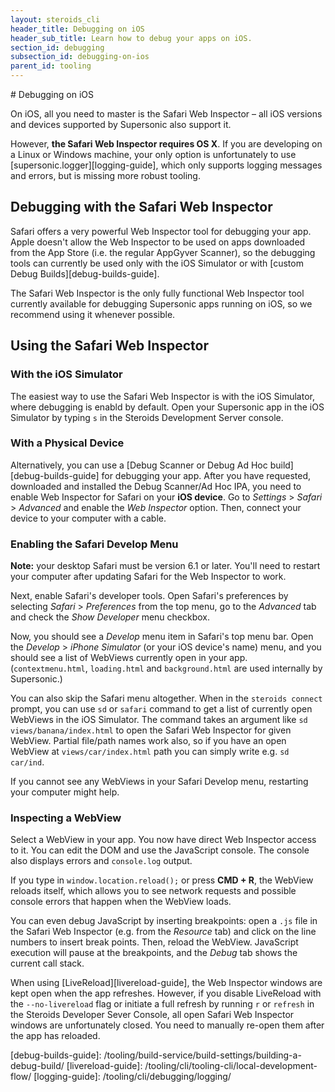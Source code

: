 ```yaml
---
layout: steroids_cli
header_title: Debugging on iOS
header_sub_title: Learn how to debug your apps on iOS.
section_id: debugging
subsection_id: debugging-on-ios
parent_id: tooling
---
```

<section class="docs-section" id="debugging-on-ios">
# Debugging on iOS

On iOS, all you need to master is the Safari Web Inspector – all iOS versions and devices supported by Supersonic also support it.

However, **the Safari Web Inspector requires OS X**. If you are developing on a Linux or Windows machine, your only option is unfortunately to use [supersonic.logger][logging-guide], which only supports logging messages and errors, but is missing more robust tooling.

## Debugging with the Safari Web Inspector

Safari offers a very powerful Web Inspector tool for debugging your app. Apple doesn't allow the Web Inspector to be used on apps downloaded from the App Store (i.e. the regular AppGyver Scanner), so the debugging tools can currently be used only with the iOS Simulator or with [custom Debug Builds][debug-builds-guide].

The Safari Web Inspector is the only fully functional Web Inspector tool currently available for debugging Supersonic apps running on iOS, so we recommend using it whenever possible.

## Using the Safari Web Inspector

### With the iOS Simulator
The easiest way to use the Safari Web Inspector is with the iOS Simulator, where debugging is enabld by default. Open your Supersonic app in the iOS Simulator by typing `s` in the Steroids Development Server console.

### With a Physical Device

Alternatively, you can use a [Debug Scanner or Debug Ad Hoc build][debug-builds-guide] for debugging your app. After you have requested, downloaded and installed the Debug Scanner/Ad Hoc IPA, you need to enable Web Inspector for Safari on your **iOS device**. Go to *Settings* > *Safari* > *Advanced* and enable the *Web Inspector* option. Then, connect your device to your computer with a cable.

### Enabling the Safari Develop Menu
<p class="advanced-panel">
  <strong>Note:</strong> your desktop Safari must be version 6.1 or later. You'll need to restart your computer after updating Safari for the Web Inspector to work.
</p>

Next, enable Safari's developer tools. Open Safari's preferences by selecting *Safari* > *Preferences* from the top menu, go to the *Advanced* tab and check the *Show Developer* menu checkbox.

Now, you should see a *Develop* menu item in Safari's top menu bar. Open the *Develop* > *iPhone Simulator* (or your iOS device's name) menu, and you should see a list of WebViews currently open in your app. (`contextmenu.html`, `loading.html` and `background.html` are used internally by Supersonic.)

You can also skip the Safari menu altogether. When in the `steroids connect` prompt, you can use `sd` or `safari` command to get a list of currently open WebViews in the iOS Simulator. The command takes an argument like `sd views/banana/index.html` to open the Safari Web Inspector for given WebView. Partial file/path names work also, so if you have an open WebView at `views/car/index.html` path you can simply write e.g. `sd car/ind`.

If you cannot see any WebViews in your Safari Develop menu, restarting your computer might help.

### Inspecting a WebView

Select a WebView in your app. You now have direct Web Inspector access to it. You can edit the DOM and use the JavaScript console. The console also displays errors and `console.log` output.

If you type in `window.location.reload();` or press **CMD + R**, the WebView reloads itself, which allows you to see network requests and possible console errors that happen when the WebView loads.

You can even debug JavaScript by inserting breakpoints: open a `.js` file in the Safari Web Inspector (e.g. from the *Resource* tab) and click on the line numbers to insert break points. Then, reload the WebView. JavaScript execution will pause at the breakpoints, and the *Debug* tab shows the current call stack.

When using [LiveReload][livereload-guide], the Web Inspector windows are kept open when the app refreshes. However, if you disable LiveReload with the `--no-livereload` flag or initiate a full refresh by running `r` or `refresh` in the Steroids Developer Sever Console, all open Safari Web Inspector windows are unfortunately closed. You need to manually re-open them after the app has reloaded.
</section>
[debug-builds-guide]: /tooling/build-service/build-settings/building-a-debug-build/
[livereload-guide]: /tooling/cli/tooling-cli/local-development-flow/
[logging-guide]: /tooling/cli/debugging/logging/
